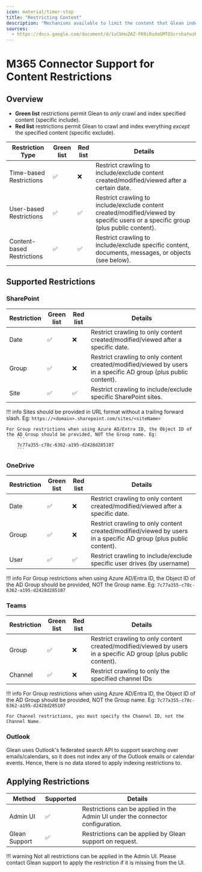 ```yaml
---
icon: material/timer-stop
title: "Restricting Content"
description: "Mechanisms available to limit the content that Glean indexes for Microsoft 365 apps (Jira and Confluence)."
sources:
  - https://docs.google.com/document/d/1vCbHuZAZ-FK9iRudoGMTOScrshatwzKpPih7ZNmenw8/edit
---
```

# M365 Connector Support for Content Restrictions

## Overview
* **Green list** restrictions permit Glean to _only_ crawl and index specified content (specific include).
* **Red list** restrictions permit Glean to crawl and index everything _except_ the specified content (specific exclude).

| Restriction Type           | Green list | Red list | Details                                                                                                                           |
|----------------------------|-----------|-----------|-----------------------------------------------------------------------------------------------------------------------------------|
| Time-based Restrictions    | ✅        | ❌        | Restrict crawling to include/exclude content created/modified/viewed after a certain date.                                        |
| User-based Restrictions    | ✅        | ✅        | Restrict crawling to include/exclude content created/modified/viewed by specific users or a specific group (plus public content). |
| Content-based Restrictions | ✅        | ✅        | Restrict crawling to include/exclude specific content, documents, messages, or objects (see below).                               |

## Supported Restrictions

### SharePoint
| Restriction                | Green list | Red list | Details                                                                                                          |
|----------------------------|-----------|-----------|------------------------------------------------------------------------------------------------------------------|
| Date                       | ✅        | ❌        | Restrict crawling to only content created/modified/viewed after a specific date.                                 |
| Group                      | ✅        | ❌        | Restrict crawling to only content created/modified/viewed by users in a specific AD group (plus public content). |
| Site                       | ✅        | ✅        | Restrict crawling to include/exclude specific SharePoint sites.                                                  |

!!! info
    Sites should be provided in URL format without a trailing forward slash. Eg:
        ```
        https://<domain>.sharepoint.com/sites/<siteName>
        ```
    
    For Group restrictions when using Azure AD/Entra ID, the Object ID of the AD Group should be provided, NOT the Group name. Eg:
        ```
        7c77a355-c78c-6362-a195-d2428d285107
        ```

### OneDrive
| Restriction                | Green list | Red list | Details                                                                                                          |
|----------------------------|-----------|-----------|------------------------------------------------------------------------------------------------------------------|
| Date                       | ✅        | ❌        | Restrict crawling to only content created/modified/viewed after a specific date.                                 |
| Group                      | ✅        | ❌        | Restrict crawling to only content created/modified/viewed by users in a specific AD group (plus public content). |
| User                       | ✅        | ✅        | Restrict crawling to include/exclude specific user drives (by username)                                           |

!!! info
    For Group restrictions when using Azure AD/Entra ID, the Object ID of the AD Group should be provided, NOT the Group name. Eg:
        ```
        7c77a355-c78c-6362-a195-d2428d285107
        ```

### Teams
| Restriction                | Green list | Red list | Details                                                                                                          |
|----------------------------|-----------|-----------|------------------------------------------------------------------------------------------------------------------|
| Group                      | ✅        | ❌        | Restrict crawling to only content created/modified/viewed by users in a specific AD group (plus public content). |
| Channel                    | ✅        | ❌        | Restrict crawling to only the specified channel IDs                                                              |

!!! info
    For Group restrictions when using Azure AD/Entra ID, the Object ID of the AD Group should be provided, NOT the Group name. Eg:
        ```
        7c77a355-c78c-6362-a195-d2428d285107
        ```
    
    For Channel restrictions, you must specify the Channel ID, not the Channel Name.


### Outlook
Glean uses Outlook's federated search API to support searching over emails/calendars, so it does not index any of the Outlook emails or calendar events. Hence, there is no data stored to apply indexing restrictions to.


## Applying Restrictions
| Method                     | Supported | Details                                                                        |
|----------------------------|-----------|--------------------------------------------------------------------------------|
| Admin UI                   | ✅        | Restrictions can be applied in the Admin UI under the connector configuration. |
| Glean Support              | ✅        | Restrictions can be applied by Glean support on request.                       |

!!! warning
    Not all restrictions can be applied in the Admin UI. Please contact Glean support to apply the restriction if it is missing from the UI.